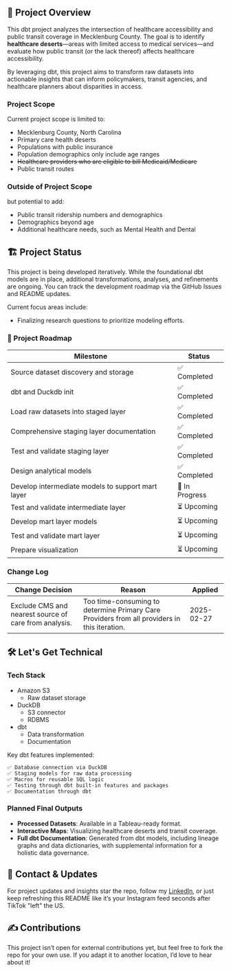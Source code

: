 ## 📌 Project Overview
This dbt project analyzes the intersection of healthcare accessibility and public transit coverage in Mecklenburg County. The goal is to identify **healthcare deserts**—areas with limited access to medical services—and evaluate how public transit (or the lack thereof) affects healthcare accessibility.

By leveraging dbt, this project aims to transform raw datasets into actionable insights that can inform policymakers, transit agencies, and healthcare planners about disparities in access.
### Project Scope
Current project scope is limited to:
- Mecklenburg County, North Carolina
- Primary care health deserts
- Populations with public insurance
- Population demographics only include age ranges
- ~~Healthcare providers who are eligible to bill Medicaid/Medicare~~
- Public transit routes
### Outside of Project Scope
but potential to add:
- Public transit ridership numbers and demographics
- Demographics beyond age
- Additional healthcare needs, such as Mental Health and Dental

## 🏗️ Project Status
This project is being developed iteratively. While the foundational dbt models are in place, additional transformations, analyses, and refinements are ongoing. You can track the development roadmap via the GitHub Issues and README updates.

 Current focus areas include:
- Finalizing research questions to prioritize modeling efforts.
### 🚀 Project Roadmap

| Milestone                                 | Status         |
| ----------------------------------------- | -------------- |
| Source dataset discovery and storage      | ✅ Completed    |
| dbt and Duckdb init                       | ✅ Completed    |
| Load raw datasets into staged layer       | ✅ Completed    |
| Comprehensive staging layer documentation | ✅ Completed    |
| Test and validate staging layer           | ✅ Completed     |
| Design analytical models                | ✅ Completed |
| Develop intermediate models to support mart layer                | 🔄 In Progress |
| Test and validate intermediate layer             | ⏳ Upcoming     |
| Develop mart layer models                | ⏳ Upcoming  |
| Test and validate mart layer             | ⏳ Upcoming     |
| Prepare visualization                     | ⏳ Upcoming     |

### Change Log
| Change Decision                                | Reason         | Applied         |
| ----------------------------------------- | -------------- | -------------- |
| Exclude CMS and nearest source of care from analysis.    | Too time-consuming to determine Primary Care Providers from all providers in this iteration.   | 2025-02-27    |

## 🛠️ Let's Get Technical
### Tech Stack
 - Amazon S3
	 - Raw dataset storage
 - DuckDB
	 - S3 connector
	 - RDBMS
 - dbt
	 - Data transformation
	 - Documentation

Key dbt features implemented: 

	✅ Database connection via DuckDB  
	✅ Staging models for raw data processing  
	✅ Macros for reusable SQL logic  
	✅ Testing through dbt built-in features and packages  
	✅ Documentation through dbt

### Planned Final Outputs
- **Processed Datasets**: Available in a Tableau-ready format.
- **Interactive Maps**: Visualizing healthcare deserts and transit coverage.
- **Full dbt Documentation**: Generated from dbt models, including lineage graphs and data dictionaries, with supplemental information for a holistic data governance.

## 📢 Contact & Updates
For project updates and insights star the repo, follow my [LinkedIn](https://www.linkedin.com/in/pancoastashley/), or just keep refreshing this README like it’s your Instagram feed seconds after TikTok "left" the US.

## ✍️ Contributions
This project isn’t open for external contributions yet, but feel free to fork the repo for your own use. If you adapt it to another location, I’d love to hear about it!
